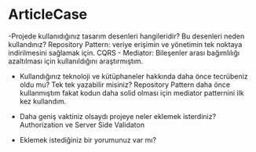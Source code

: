 # ArticleCase
-Projede kullanıdığınız tasarım desenleri hangileridir? Bu desenleri neden kullandınız?
  Repository Pattern: veriye erişimin ve yönetimin tek noktaya indirilmesini sağlamak için.
  CQRS - Mediator: Bileşenler arası bağımlılığı azaltılması için kullanıldığını araştırmıştım.
  
- Kullandığınız teknoloji ve kütüphaneler hakkında daha önce tecrübeniz oldu mu? Tek tek
yazabilir misiniz?
    Repository Pattern daha önce kullanmıştım fakat kodun daha solid olması için mediator patternini ilk kez kullandım.
  
- Daha geniş vaktiniz olsaydı projeye neler eklemek isterdiniz?
  Authorization ve Server Side Validaton
  
- Eklemek istediğiniz bir yorumunuz var mı?
  
